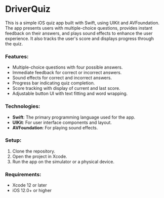 # DriverQuiz

This is a simple iOS quiz app built with Swift, using UIKit and AVFoundation. The app presents users with multiple-choice questions, provides instant feedback on their answers, and plays sound effects to enhance the user experience. It also tracks the user's score and displays progress through the quiz.

### Features:
- Multiple-choice questions with four possible answers.
- Immediate feedback for correct or incorrect answers.
- Sound effects for correct and incorrect answers.
- Progress bar indicating quiz completion.
- Score tracking with display of current and last score.
- Adjustable button UI with text fitting and word wrapping.

### Technologies:
- **Swift**: The primary programming language used for the app.
- **UIKit**: For user interface components and layout.
- **AVFoundation**: For playing sound effects.

### Setup:
1. Clone the repository.
2. Open the project in Xcode.
3. Run the app on the simulator or a physical device.

### Requirements:
- Xcode 12 or later
- iOS 12.0+ or higher
